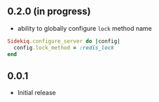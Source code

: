 ## 0.2.0 (in progress)

- ability to globally configure `lock` method name

``` ruby
Sidekiq.configure_server do |config|
  config.lock_method = :redis_lock
end
```

## 0.0.1

- Initial release
